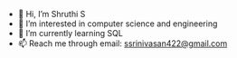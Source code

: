 - 👋 Hi, I’m Shruthi S
- 👀 I’m interested in computer science and engineering
- 🌱 I’m currently learning SQL
- 📫 Reach me through email: ssrinivasan422@gmail.com

<!---
ssrinivasan422/ssrinivasan422 is a ✨ special ✨ repository because its `README.md` (this file) appears on your GitHub profile.
You can click the Preview link to take a look at your changes.
--->
